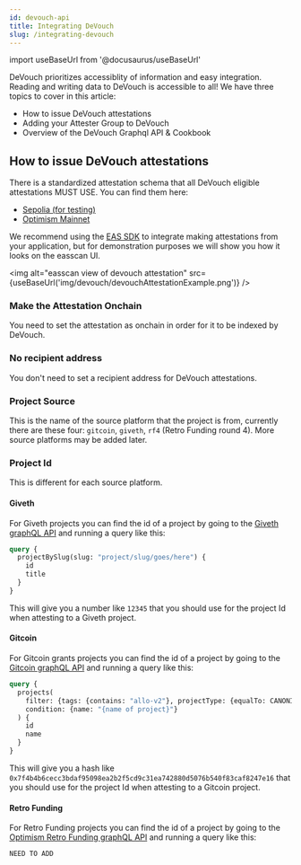 ```yaml
---
id: devouch-api
title: Integrating DeVouch
slug: /integrating-devouch
---
```

import useBaseUrl from '@docusaurus/useBaseUrl'


DeVouch prioritizes accessiblity of information and easy integration. Reading and writing data to DeVouch is accessible to all! We have three topics to cover in this article:

- How to issue DeVouch attestations 
- Adding your Attester Group to DeVouch
- Overview of the DeVouch Graphql API & Cookbook

## How to issue DeVouch attestations

There is a standardized attestation schema that all DeVouch eligible attestations MUST USE. You can find them here: 

- [Sepolia (for testing)](https://sepolia.easscan.org/schema/view/0x97b0c9911936fad57e77857fac6eef6771f8d0bf025be9549214e32bf9e2415a) 
- [Optimism Mainnet](https://optimism.easscan.org/schema/view/0x97b0c9911936fad57e77857fac6eef6771f8d0bf025be9549214e32bf9e2415a)

We recommend using the [EAS SDK](https://github.com/ethereum-attestation-service/eas-sdk) to integrate making attestations from your application, but for demonstration purposes we will show you how it looks on the easscan UI.

<img alt="easscan view of devouch attestation" src={useBaseUrl('img/devouch/devouchAttestationExample.png')} />

### Make the Attestation Onchain
You need to set the attestation as onchain in order for it to be indexed by DeVouch.
### No recipient address
You don't need to set a recipient address for DeVouch attestations.
### Project Source
This is the name of the source platform that the project is from, currently there are these four: `gitcoin`, `giveth`, `rf4` (Retro Funding round 4). More source platforms may be added later.
### Project Id
This is different for each source platform.

#### Giveth
For Giveth projects you can find the id of a project by going to the [Giveth graphQL API](https://mainnet.serve.giveth.io/graphql) and running a query like this:

```graphql
query { 
  projectBySlug(slug: "project/slug/goes/here") {
    id
    title
  }
}
```

This will give you a number like `12345` that you should use for the project Id when attesting to a Giveth project.

#### Gitcoin 

For Gitcoin grants projects you can find the id of a project by going to the [Gitcoin graphQL API](https://grants-stack-indexer-v2.gitcoin.co/graphiql) and running a query like this:

```graphql
query {
  projects(
    filter: {tags: {contains: "allo-v2"}, projectType: {equalTo: CANONICAL}, not: {tags: {contains: "program"}}, rounds: {every: {applicationsExist: true}}}
    condition: {name: "{name of project}"}
  ) {
    id
    name
  }
}

```

This will give you a hash like `0x7f4b4b6cecc3bdaf95098ea2b2f5cd9c31ea742880d5076b540f83caf8247e16` that you should use for the project Id when attesting to a Gitcoin project.

#### Retro Funding 

For Retro Funding projects you can find the id of a project by going to the [Optimism Retro Funding graphQL API](https://vote.optimism.io/graphql) and running a query like this:

```graphql
NEED TO ADD
```